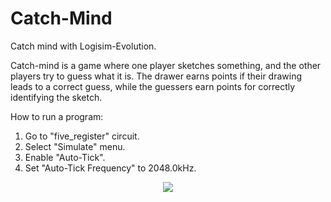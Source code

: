 # Catch-Mind
Catch mind with Logisim-Evolution.

Catch-mind is a game where one player sketches something, and the other players try to guess what it is. The drawer earns points if their drawing leads to a correct guess, while the guessers earn points for correctly identifying the sketch. 

How to run a program:
1. Go to "five_register" circuit.
2. Select "Simulate" menu.
3. Enable "Auto-Tick".
4. Set "Auto-Tick Frequency" to 2048.0kHz.

<p align="center">
  <img src="https://github.com/chaeyoungeee/Catch-Mind/assets/102286483/77c8ce4c-c098-4f6e-817a-2d40d805caaa">
</p>
